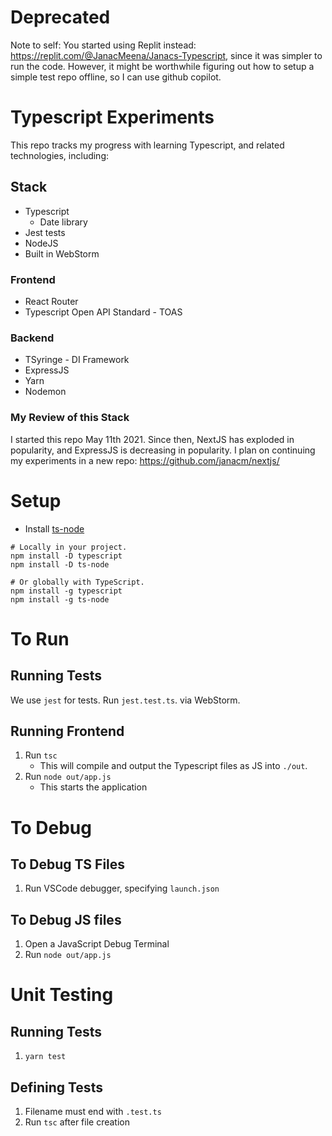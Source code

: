 # Deprecated

Note to self: You started using Replit instead: https://replit.com/@JanacMeena/Janacs-Typescript, since it was simpler to run the code. However, it might be worthwhile figuring out how to setup a simple test repo offline, so I can use github copilot.

# Typescript Experiments

This repo tracks my progress with learning Typescript, and related technologies, including:

## Stack

- Typescript
  - Date library
- Jest tests
- NodeJS
- Built in WebStorm

### Frontend

- React Router
- Typescript Open API Standard - TOAS

### Backend

- TSyringe - DI Framework
- ExpressJS
- Yarn
- Nodemon

### My Review of this Stack

I started this repo May 11th 2021. Since then, NextJS has exploded in popularity, and ExpressJS is decreasing in popularity.
I plan on continuing my experiments in a new repo: https://github.com/janacm/nextjs/

# Setup

- Install [ts-node](https://yarnpkg.com/package/ts-node#readme)

```
# Locally in your project.
npm install -D typescript
npm install -D ts-node

# Or globally with TypeScript.
npm install -g typescript
npm install -g ts-node
```

# To Run

## Running Tests

We use `jest` for tests. Run `jest.test.ts`. via WebStorm.

## Running Frontend

1. Run `tsc`
   - This will compile and output the Typescript files as JS into `./out`.
2. Run `node out/app.js`
   - This starts the application

# To Debug

## To Debug TS Files

1. Run VSCode debugger, specifying `launch.json`

## To Debug JS files

1. Open a JavaScript Debug Terminal
2. Run `node out/app.js`

# Unit Testing

## Running Tests

1. `yarn test`

## Defining Tests

1. Filename must end with `.test.ts`
2. Run `tsc` after file creation <!-- TODO: Add ts-jest -->
